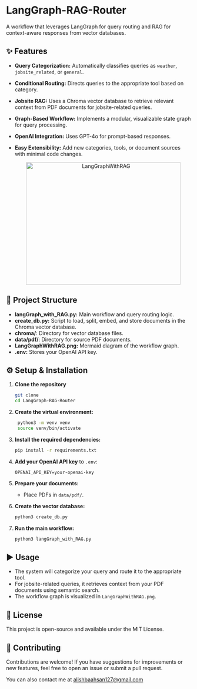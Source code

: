 # LangGraph-RAG-Router
A workflow that leverages LangGraph for query routing and RAG for context-aware responses from vector databases.

## ✨ Features

- **Query Categorization:** Automatically classifies queries as `weather`, `jobsite_related`, or `general`.
- **Conditional Routing:** Directs queries to the appropriate tool based on category.
- **Jobsite RAG:** Uses a Chroma vector database to retrieve relevant context from PDF documents for jobsite-related queries.
- **Graph-Based Workflow:** Implements a modular, visualizable state graph for query processing.
- **OpenAI Integration:** Uses GPT-4o for prompt-based responses.
- **Easy Extensibility:** Add new categories, tools, or document sources with minimal code changes.


  <p align="center">
  <img width="420" height="333" alt="LangGraphWithRAG" src="https://github.com/user-attachments/assets/5ff424fb-282c-47f6-8705-9f746722659e" />
</p>


## 🚀 Project Structure

- **langGraph_with_RAG.py:** Main workflow and query routing logic.
- **create_db.py:** Script to load, split, embed, and store documents in the Chroma vector database.
- **chroma/**: Directory for vector database files.
- **data/pdf/**: Directory for source PDF documents.
- **LangGraphWithRAG.png:** Mermaid diagram of the workflow graph.
- **.env:** Stores your OpenAI API key.

## ⚙️ Setup & Installation

1. **Clone the repository**
    ```sh
    git clone
    cd LangGraph-RAG-Router
    ```
2. **Create the virtual environment:**
   ```sh
    python3 -m venv venv
    source venv/bin/activate
    ```
3. **Install the required dependencies:**
    ```sh
    pip install -r requirements.txt
    ```

5. **Add your OpenAI API key** to `.env`:
    ```
    OPENAI_API_KEY=your-openai-key
    ```

6. **Prepare your documents:**
    - Place PDFs in `data/pdf/`.

7. **Create the vector database:**
    ```sh
    python3 create_db.py
    ```

8. **Run the main workflow:**
    ```sh
    python3 langGraph_with_RAG.py 
    ```

## ▶️ Usage

- The system will categorize your query and route it to the appropriate tool.
- For jobsite-related queries, it retrieves context from your PDF documents using semantic search.
- The workflow graph is visualized in `LangGraphWithRAG.png`.

## 📜 License
This project is open-source and available under the MIT License.

## 🤝 Contributing
Contributions are welcome! If you have suggestions for improvements or new features, feel free to open an issue or submit a pull request.

You can also contact me at alishbaahsan127@gmail.com

